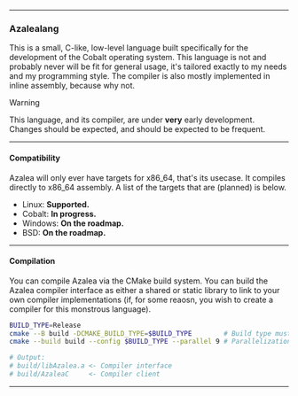 ----------

### Azalealang
This is a small, C-like, low-level language built specifically for the development of the Cobalt operating system. This language is not and probably never will be fit for general usage, it's tailored exactly to my needs and my programming style. The compiler is also mostly implemented in inline assembly, because why not.

> [!WARNING]
> This language, and its compiler, are under **very** early development. Changes should be expected, and should be expected to be frequent.

----------

#### Compatibility
Azalea will only ever have targets for x86_64, that's its usecase. It compiles directly to x86_64 assembly. A list of the targets that are (planned) is below.

- Linux: **Supported.**
- Cobalt: **In progress.**
- Windows: **On the roadmap.**
- BSD: **On the roadmap.**

----------

#### Compilation
You can compile Azalea via the CMake build system. You can build the Azalea compiler interface as either a shared or static library to link to your own compiler implementations (if, for some reaosn, you wish to create a compiler for this monstrous language).

```bash
BUILD_TYPE=Release
cmake --B build -DCMAKE_BUILD_TYPE=$BUILD_TYPE        # Build type must be set, or assumed debug.
cmake --build build --config $BUILD_TYPE --parallel 9 # Parallelization is not required, but faster.

# Output:
# build/libAzalea.a <- Compiler interface
# build/AzaleaC     <- Compiler client
```

----------
